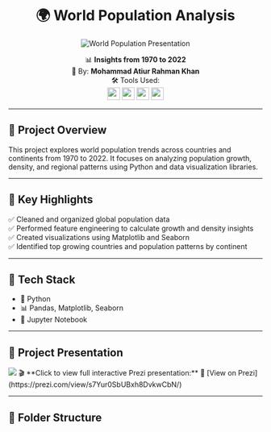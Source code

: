 <div align="center">

# 🌍 World Population Analysis

![World Population Presentation](https://github.com/yourusername/world-population-analysis/blob/main/presentation_cover.png?raw=true)

📊 **Insights from 1970 to 2022**  
👤 By: **Mohammad Atiur Rahman Khan**  
🛠️ Tools Used:  
<img src="https://img.shields.io/badge/Python-3776AB?style=for-the-badge&logo=python&logoColor=white" height="25"> 
<img src="https://img.shields.io/badge/Pandas-150458?style=for-the-badge&logo=pandas&logoColor=white" height="25"> 
<img src="https://img.shields.io/badge/Matplotlib-11557C?style=for-the-badge&logo=matplotlib&logoColor=white" height="25"> 
<img src="https://img.shields.io/badge/Seaborn-49A7A1?style=for-the-badge&logo=seaborn&logoColor=white" height="25">

</div>

---

## 🎯 Project Overview

This project explores world population trends across countries and continents from 1970 to 2022. It focuses on analyzing population growth, density, and regional patterns using Python and data visualization libraries.

---

## 🚀 Key Highlights

✅ Cleaned and organized global population data  
✅ Performed feature engineering to calculate growth and density insights  
✅ Created visualizations using Matplotlib and Seaborn  
✅ Identified top growing countries and population patterns by continent  

---

## 🧰 Tech Stack

- 🐍 Python  
- 📊 Pandas, Matplotlib, Seaborn  
- 🧪 Jupyter Notebook

---

## 🎥 Project Presentation

<img src="C:\Users\PC\Pictures\Screenshots\Screenshot (42).png">
🎬 **Click to view full interactive Prezi presentation:**  
🔗 [View on Prezi](https://prezi.com/view/s7Yur0SbUBxh8DvkwCbN/)

---

## 📁 Folder Structure

